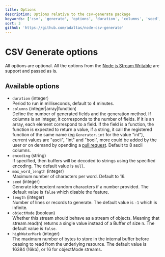 ```yaml
---
title: Options
description: Options relative to the csv-generate package
keywords: ['csv', 'generate', 'options', 'duration', 'columns', 'seed', 'object', 'string']
sort: 3
github: 'https://github.com/adaltas/node-csv-generate'
---
```


# CSV Generate options

All options are optional. All the options from the [Node.js Stream Writable](https://nodejs.org/api/stream.html#stream_new_stream_readable_options) are support and passed as is.   

## Available options

* `duration` (integer)   
  Period to run in milliseconds, default to 4 minutes.
* `columns` (integer|array|function)   
  Define the number of generated fields and the generation method. If columns is an integer, it corresponds to the number of fields. If it is an array, each element correspond to a field. If the field is a function, the function is expected to return a value, if a string, it call the registered function of the same name (eg `Generator.int` for the value "int"), current values are "ascii", "int" and "bool", more could be added by the user or on demand by opending a [pull request](https://github.com/adaltas/node-csv-generate/issues/new). Default to 8 ascii columns.
* `encoding` (string)   
   If specified, then buffers will be decoded to strings using the specified encoding. The default value is `null`.
* `max_word_length` (integer)   
  Maximum number of characters per word. Default to 16.
* `seed` (integer)   
  Generate idempotent random characters if a number provided. The default value is `false` which disable the feature.
* `length` (integer)   
  Number of lines or records to generate. The default value is `-1` which is infinite.   
* `objectMode` (boolean)   
  Whether this stream should behave as a stream of objects. Meaning that stream.read(n) returns a single value instead of a Buffer of size n. The default value is `false`.   
* `highWaterMark` (integer)   
  The maximum number of bytes to store in the internal buffer before ceasing to read from the underlying resource. The default value is 16384 (16kb), or 16 for objectMode streams.
